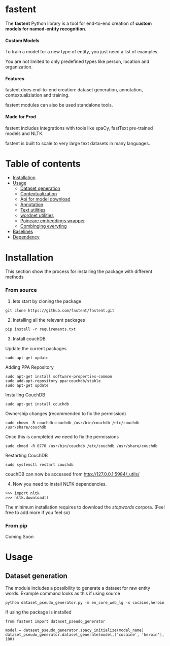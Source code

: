 # fastent

The **fastent** Python library is a tool for end-to-end creation of **custom models for named-entity recognition**.

#### Custom Models

To train a model for a new type of entity, you just need a list of examples.

You are not limited to only predefined types like person, location and organization.

#### Features

fastent does end-to-end creation: dataset generation, annotation, contextualiziation and training.

fastent modules can also be used standalone tools.


#### Made for Prod

fastent includes integrations with tools like spaCy, fastText pre-trained models and NLTK.

fastent is built to scale to very large text datasets in many languages.


Table of contents
=================

<!--ts-->
 * [Installation](#installation)
 * [Usage](#usage)
    * [Dataset generation](#Dataset-Generation)
    * [Contextualization](#Contextualization)
    * [Api for model download](#Api)
    * [Annotation](#Annotation)
    * [Text utilities](#Text-utilities)
    * [wordnet utilities](#Wordnet)
    * [Poincare embeddings wrapper](#Poincare)
    * [Combinging everyting](#combo)
 * [Baselines](#tests)
 * [Dependency](#dependency)
<!--te-->


Installation
============

This section show the process for installing the package with different methods

### From source

1) lets start by cloning the package

``` 
git clone https://github.com/fastent/fastent.git
```
2) Installing all the relevant packages

``` 
pip install -r requirements.txt 
```

3) Install couchDB 

Update the current packages
```
sudo apt-get update
```

Adding PPA Repository
```
sudo apt-get install software-properties-common
sudo add-apt-repository ppa:couchdb/stable
sudo apt-get update
```

Installing CouchDB
```
sudo apt-get install couchdb
```

Ownership changes (recommended to fix the permission)

```
sudo chown -R couchdb:couchdb /usr/bin/couchdb /etc/couchdb /usr/share/couchdb
```

Once this is completed we need to fix the permissions

```
sudo chmod -R 0770 /usr/bin/couchdb /etc/couchdb /usr/share/couchdb
```

Restarting CouchDB

```
sudo systemctl restart couchdb
```

couchDB can now be accessed from http://127.0.0.1:5984/_utils/

4) Now you need to install NLTK dependencies.

```
>>> import nltk
>>> nltk.download()
```
The minimum installation requires to download the *stopwords* corpora. (Feel free to add more if you feel so)

### From pip

Coming Soon

Usage
======

## Dataset generation

The module includes a possibility to generate a dataset for raw entity words.
Example command looks as this if using source

```
python dataset_pseudo_generator.py -m en_core_web_lg -s cocaine,heroin
```

If using the package is installed 
```
from fastent import dataset_pseudo_generator

model = dataset_pseudo_generator.spacy_initialize(model_name)
dataset_pseudo_generator.dataset_generate(model,['cocaine', 'heroin'], 100)

```




